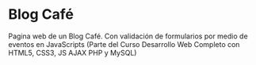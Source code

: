 # Blog Café
Pagina web de un Blog Café. Con validación de formularios por medio de eventos en JavaScripts (Parte del Curso Desarrollo Web Completo con HTML5, CSS3, JS AJAX PHP y MySQL)
